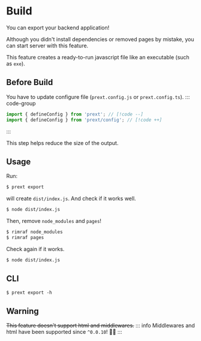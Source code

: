 # Build

You can export your backend application!

Although you didn't install dependencies or removed pages by mistake, you can start server with this feature.

This feature creates a ready-to-run javascript file like an executable (such as `exe`).

## Before Build

You have to update configure file (`prext.config.js` or `prext.config.ts`).
::: code-group

```ts [prext.config.ts]
import { defineConfig } from 'prext'; // [!code --]
import { defineConfig } from 'prext/config'; // [!code ++]
```

:::

This step helps reduce the size of the output.

## Usage

Run:

```bash
$ prext export
```

will create `dist/index.js`. And check if it works well.

```bash
$ node dist/index.js
```

Then, remove `node_modules` and `pages`!

```bash
$ rimraf node_modules
$ rimraf pages
```

Check again if it works.

```bash
$ node dist/index.js
```

## CLI

```txt
$ prext export -h
```

## Warning

~~This feature doesn't support html and middlewares.~~
::: info
Middlewares and html have been supported since `^0.0.10`! 🎉🎉
:::
